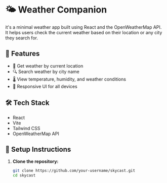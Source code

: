 # 🌤️ Weather Companion

it's a minimal weather app built using React and the OpenWeatherMap API. It helps users check the current weather based on their location or any city they search for.

## 🚀 Features

- 📍 Get weather by current location
- 🔍 Search weather by city name
- 🌡️ View temperature, humidity, and weather conditions
- 📱 Responsive UI for all devices

## 🛠️ Tech Stack

- React
- Vite
- Tailwind CSS
- OpenWeatherMap API

## 🧪 Setup Instructions

1. **Clone the repository:**

   ```bash
   git clone https://github.com/your-username/skycast.git
   cd skycast
